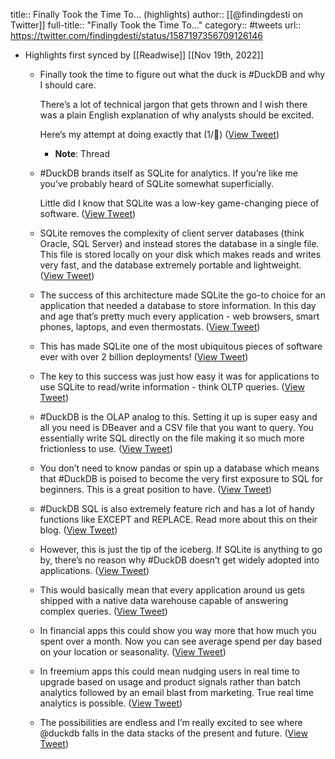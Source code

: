 title:: Finally Took the Time To... (highlights)
author:: [[@findingdesti on Twitter]]
full-title:: "Finally Took the Time To..."
category:: #tweets
url:: https://twitter.com/findingdesti/status/1587197356709126146

- Highlights first synced by [[Readwise]] [[Nov 19th, 2022]]
	- Finally took the time to figure out what the duck is #DuckDB and why I should care. 
	  
	  There’s a lot of technical jargon that gets thrown and I wish there was a plain English explanation of why analysts should be excited.
	  
	  Here’s my attempt at doing exactly that (1/🦆) ([View Tweet](https://twitter.com/findingdesti/status/1587197356709126146))
		- **Note**: Thread
	- #DuckDB brands itself as SQLite for analytics. If you’re like me you’ve probably heard of SQLite somewhat superficially. 
	  
	  Little did I know that SQLite was a low-key game-changing piece of software. ([View Tweet](https://twitter.com/findingdesti/status/1587197359511015426))
	- SQLite removes the complexity of client server databases (think Oracle, SQL Server) and instead stores the database in a single file. This file is stored locally on your disk which makes reads and writes very fast, and the database extremely portable and lightweight. ([View Tweet](https://twitter.com/findingdesti/status/1587197362711273475))
	- The success of this architecture made SQLite the go-to choice for an application that needed a database to store information. In this day and age that’s pretty much every application - web browsers, smart phones, laptops, and even thermostats. ([View Tweet](https://twitter.com/findingdesti/status/1587197365152321537))
	- This has made SQLite one of the most ubiquitous pieces of software ever with over 2 billion deployments! ([View Tweet](https://twitter.com/findingdesti/status/1587197367325016065))
	- The key to this success was just how easy it was for applications to use SQLite to read/write information - think OLTP queries. ([View Tweet](https://twitter.com/findingdesti/status/1587197370638426112))
	- #DuckDB is the OLAP analog to this. Setting it up is super easy and all you need is DBeaver and a CSV file that you want to query. You essentially write SQL directly on the file making it so much more frictionless to use. ([View Tweet](https://twitter.com/findingdesti/status/1587197372731473921))
	- You don’t need to know pandas or spin up a database which means that #DuckDB is poised to become the very first exposure to SQL for beginners. This is a great position to have. ([View Tweet](https://twitter.com/findingdesti/status/1587197375008874496))
	- #DuckDB SQL is also extremely feature rich and has a lot of handy functions like EXCEPT and REPLACE. Read more about this on their blog. ([View Tweet](https://twitter.com/findingdesti/status/1587197377429094400))
	- However, this is just the tip of the iceberg. If SQLite is anything to go by, there’s no reason why #DuckDB doesn’t get widely adopted into applications. ([View Tweet](https://twitter.com/findingdesti/status/1587197380188848130))
	- This would basically mean that every application around us gets shipped with a native data warehouse capable of answering complex queries. ([View Tweet](https://twitter.com/findingdesti/status/1587197382504157190))
	- In financial apps this could show you way more that how much you spent over a month. Now you can see average spend per day based on your location or seasonality. ([View Tweet](https://twitter.com/findingdesti/status/1587197384920113153))
	- In freemium apps this could mean nudging users in real time to upgrade based on usage and product signals rather than batch analytics followed by an email blast from marketing. True real time analytics is possible. ([View Tweet](https://twitter.com/findingdesti/status/1587197387306668038))
	- The possibilities are endless and I’m really excited to see where @duckdb falls in the data stacks of the present and future. ([View Tweet](https://twitter.com/findingdesti/status/1587197390020399104))